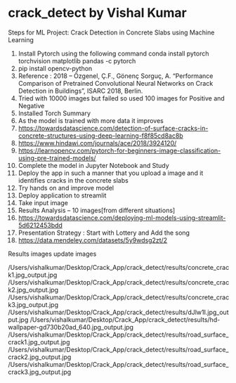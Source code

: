 # crack_detect by Vishal Kumar 


Steps for ML Project: Crack Detection in Concrete Slabs using Machine Learning

1.	Install Pytorch using the following command
conda install pytorch torchvision matplotlib pandas -c pytorch
2.	pip install opencv-python
3.	Reference : 2018 – Özgenel, Ç.F., Gönenç Sorguç, A. “Performance Comparison of Pretrained Convolutional Neural Networks on Crack Detection in Buildings”, ISARC 2018, Berlin.
4.	Tried with 10000 images but failed so used 100 images for Positive and Negative 
5.	Installed Torch Summary
6.	As the model is trained with more data it improves 
7.	https://towardsdatascience.com/detection-of-surface-cracks-in-concrete-structures-using-deep-learning-f8f85cd8ac8b
8.	https://www.hindawi.com/journals/ace/2018/3924120/
9.	https://learnopencv.com/pytorch-for-beginners-image-classification-using-pre-trained-models/
10.	Complete the model in Jupyter Notebook and Study
11.	Deploy the app in such a manner that you upload a image and it identifies cracks in the concrete slabs 
12.	Try hands on and improve model
13.	Deploy application to streamlit
14.	Take input image 
15.	Results Analysis – 10 images[from different situations] 
16.	https://towardsdatascience.com/deploying-ml-models-using-streamlit-5d6212453bdd
17.	Presentation Strategy : Start with Lottery and Add the song 
18.	https://data.mendeley.com/datasets/5y9wdsg2zt/2

Results images 
update images 

/Users/vishalkumar/Desktop/Crack_App/crack_detect/results/concrete_crack1.jpg_output.jpg
/Users/vishalkumar/Desktop/Crack_App/crack_detect/results/concrete_crack2.jpg_output.jpg
/Users/vishalkumar/Desktop/Crack_App/crack_detect/results/concrete_crack3.jpg_output.jpg
/Users/vishalkumar/Desktop/Crack_App/crack_detect/results/dJlw1I.jpg_output.jpg
/Users/vishalkumar/Desktop/Crack_App/crack_detect/results/hd-wallpaper-gd730b20ad_640.jpg_output.jpg
/Users/vishalkumar/Desktop/Crack_App/crack_detect/results/road_surface_crack1.jpg_output.jpg
/Users/vishalkumar/Desktop/Crack_App/crack_detect/results/road_surface_crack2.jpg_output.jpg
/Users/vishalkumar/Desktop/Crack_App/crack_detect/results/road_surface_crack3.jpg_output.jpg
